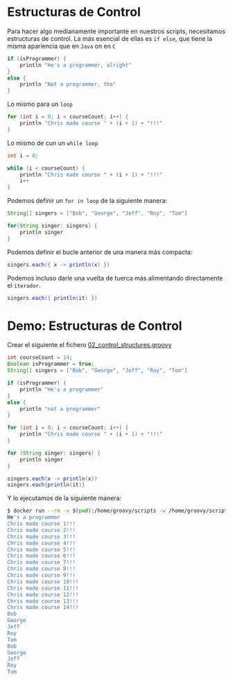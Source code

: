# Estructuras de Control

Para hacer algo medianamente importante en nuestros scripts, necesitamos estructuras de control. La más esencial de ellas es `if else`, que tiene la misma apariencia que en `Java` on en `C`

```groovy
if (isProgrammer) {
    println "He's a programmer, alright"
}
else {
    println "Not a programmer, tho"
}
```

Lo mismo para un `loop`

```groovy
for (int i = 0; i < courseCount; i++) {
    println "Chris made course " + (i + 1) + "!!!"
}
```

Lo mismo de cun un `while loop`

```groovy
int i = 0;

while (i < courseCount) {
    println "Chris made course " + (i + 1) + "!!!"
    i++
}
```

Podemos definir un `for in loop` de la siguiente manera:

```groovy
String[] singers = ["Bob", "George", "Jeff", "Roy", "Tom"]

for(String singer: singers) {
    println singer
}
```

Podemos definir el bucle anterior de una manera más compacta:

```groovy
singers.each({ x -> println(x) })
```

Podemos incluso darle una vuelta de tuerca más alimentando directamente el `iterador`.

```groovy
singers.each({ println(it) })
```

# Demo: Estructuras de Control

Crear el siguiente el fichero [02_control_structures.groovy](playground/02_control_structures.groovy)

```groovy
int courseCount = 14;
Boolean isProgrammer = true;
String[] singers = ["Bob", "George", "Jeff", "Roy", "Tom"]

if (isProgrammer) {
    println "He's a programmer"
}
else {
    println "not a programmer"
}

for (int i = 0; i < courseCount; i++) {
    println "Chris made course " + (i + 1) + "!!!"
}

for (String singer: singers) {
    println singer
}

singers.each(x -> println(x))
singers.each{println(it)}
```

Y lo ejecutamos de la siguiente manera:

```bash
$ docker run --rm -v $(pwd):/home/groovy/scripts -w /home/groovy/scripts groovy:latest groovy 02_control_structures.groovy
He's a programmer
Chris made course 1!!!
Chris made course 2!!!
Chris made course 3!!!
Chris made course 4!!!
Chris made course 5!!!
Chris made course 6!!!
Chris made course 7!!!
Chris made course 8!!!
Chris made course 9!!!
Chris made course 10!!!
Chris made course 11!!!
Chris made course 12!!!
Chris made course 13!!!
Chris made course 14!!!
Bob
George
Jeff
Roy
Tom
Bob
George
Jeff
Roy
Tom
```
